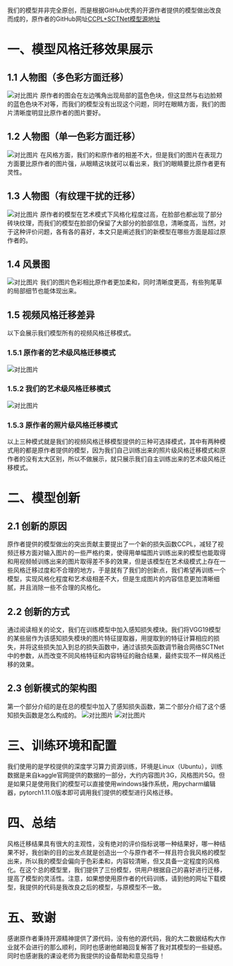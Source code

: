 我们的模型并非完全原创，而是根据GitHub优秀的开源作者提供的模型做出改良而成的，原作者的GitHub网址[CCPL+SCTNet模型源地址](https://github.com/JarrentWu1031/CCPL)
# 一、模型风格迁移效果展示
## 1.1 人物图（多色彩方面迁移）
![对比图片](markdownPic/pic1.png)
原作者的图会在左边嘴角出现局部的蓝色色块，但这显然与右边脸颊的蓝色色块不对等，而我们的模型没有出现这个问题，同时在眼睛方面，我们的图片清晰度明显比原作者的图片要好。

## 1.2 人物图（单一色彩方面迁移）
![对比图片](markdownPic/pic2.png)
在风格方面，我们的和原作者的相差不大，但是我们的图片在表现力方面要比原作者的图片强，从眼睛这块就可以看出来，我们的眼睛要比原作者更有灵性。

## 1.3 人物图（有纹理干扰的迁移）
![对比图片](markdownPic/pic3.png)
原作者的模型在艺术模式下风格化程度过高，在脸部也都出现了部分砖块纹理，而我们的模型在脸部仍保留了大部分的脸部信息，清晰度高，当然，对于这种评价问题，各有各的喜好，本文只是阐述我们的新模型在哪些方面是超过原作者的。

## 1.4 风景图
![对比图片](markdownPic/pic4.png)
我们的图片色彩相比原作者更加柔和，同时清晰度更高，有些狗尾草的局部细节也能体现出来。

## 1.5 视频风格迁移差异
以下会展示我们模型所有的视频风格迁移模式。
### 1.5.1 原作者的艺术级风格迁移模式
![对比图片](markdownPic/author_grass_art_.gif)

### 1.5.2 我们的艺术级风格迁移模式
![对比图片](markdownPic/me_grass_art.gif)

### 1.5.3 原作者的照片级风格迁移模式


以上三种模式就是我们的视频风格迁移模型提供的三种可选择模式，其中有两种模式用的都是原作者提供的模型，因为我们自己训练出来的照片级风格迁移模式和原作者的没有太大区别，所以不做展示，就只展示我们自主训练出来的艺术级风格迁移模式。

# 二、模型创新
## 2.1 创新的原因
原作者提供的模型做出的突出贡献主要提出了一个新的损失函数CCPL，减轻了视频迁移方面对输入图片的一些严格约束，使得用单幅图片训练出来的模型也能取得和用视频帧训练出来的图片取得差不多的效果，但是该模型在艺术级模式上存在一些风格迁移过度和不合理的地方，于是就有了我们的创新点，我们希望再训练一个模型，实现风格化程度和艺术级相差不大，但是生成图片的内容信息更加清晰细腻，并且消除一些不合理的风格化。
## 2.2 创新的方式
通过阅读相关的论文，我们在训练模型中加入感知损失模块。我们将VGG19模型的某些层作为该感知损失模块的图片特征提取器，用提取到的特征计算相应的损失，并将这些损失加入到总的损失函数中，通过该损失函数调节融合网络SCTNet中的参数，从而改变不同风格特征和内容特征的融合结果，最终实现不一样风格迁移的效果。
## 2.3 创新模式的架构图
第一个部分介绍的是在总的模型中加入了感知损失函数，第二个部分介绍了这个感知损失函数是怎么构成的。
![对比图片](markdownPic/structure1.png)
![对比图片](markdownPic/structure2.png)

# 三、训练环境和配置
我们使用的是学校提供的深度学习算力资源训练，环境是Linux（Ubuntu），训练数据是来自kaggle官网提供的数据的一部分，大约内容图片3G，风格图片5G。但是如果只是使用我们的模型可以直接使用windows操作系统，用pycharm编辑器，pytorch1.11.0版本即可调用我们提供的模型进行风格迁移。

# 四、总结
风格迁移结果具有很大的主观性，没有绝对的评价指标说哪一种结果好，哪一种结果不好，我创新的目的出发点就是创造出一个与原作者不一样且符合我风格的模型出来，所以我的模型会偏向于色彩柔和，内容较清晰，但又具备一定程度的风格化。在这个总的模型里，我们提供了三份模型，供用户根据自己的喜好进行迁移，提高了模型的灵活性。注意，如果想使用原作者的代码训练，请到他的网址下载模型，我提供的代码是我改良之后的模型，与原模型不一致。

# 五、致谢
感谢原作者秉持开源精神提供了源代码，没有他的源代码，我的大二数据结构大作业就不会进行的那么顺利，同时也感谢他邮箱回复解答了我对其模型的一些疑惑。同时也感谢我的课设老师为我提供的设备帮助和意见指导！
